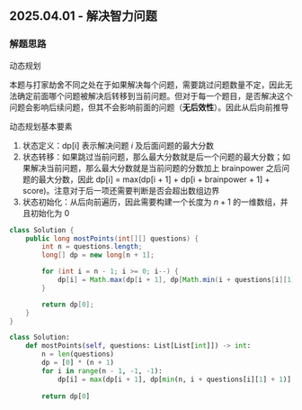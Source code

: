 ## 2025.04.01 - 解决智力问题

### 解题思路
动态规划

本题与打家劫舍不同之处在于如果解决每个问题，需要跳过问题数量不定，因此无法确定前面哪个问题被解决后转移到当前问题。但对于每一个题目，是否解决这个问题会影响后续问题，但其不会影响前面的问题（**无后效性**）。因此从后向前推导

动态规划基本要素
1. 状态定义：dp[i] 表示解决问题 $i$ 及后面问题的最大分数
2. 状态转移：如果跳过当前问题，那么最大分数就是后一个问题的最大分数；如果解决当前问题，那么最大分数就是当前问题的分数加上 brainpower 之后问题的最大分数，因此 dp[i] = max(dp[i + 1] + dp[i + brainpower + 1] + score)。注意对于后一项还需要判断是否会超出数组边界
3. 状态初始化：从后向前遍历，因此需要构建一个长度为 $n + 1$ 的一维数组，并且初始化为 0

```java
class Solution {
    public long mostPoints(int[][] questions) {
        int n = questions.length;
        long[] dp = new long[n + 1];

        for (int i = n - 1; i >= 0; i--) {
            dp[i] = Math.max(dp[i + 1], dp[Math.min(i + questions[i][1] + 1, n)] + questions[i][0]);
        }

        return dp[0];
    }
}
```

```python
class Solution:
    def mostPoints(self, questions: List[List[int]]) -> int:
        n = len(questions)
        dp = [0] * (n + 1)
        for i in range(n - 1, -1, -1):
            dp[i] = max(dp[i + 1], dp[min(n, i + questions[i][1] + 1)] + questions[i][0])
        
        return dp[0]
```
